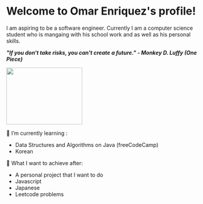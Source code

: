 # Welcome to Omar Enriquez's profile!

I am aspiring to be a software engineer. Currently I am a computer science student who is mangaing with his school work and as well as his personal skills. 

<em><strong>"If you don't take risks, you can't create a future." </strong></em> 
    <em><strong>- Monkey D. Luffy (One Piece) </strong></em>

<img src="https://i.pinimg.com/originals/76/da/03/76da03c579566626fa270bdb6df1280b.jpg" width="200" height="150" />

  🌱 I’m currently learning :
  <ul>
    <li>Data Structures and Algorithms on Java (freeCodeCamp) </li>
    <li>Korean </li>
  </ul>
  🎇 What I want to achieve after:
  <ul>
    <li>A personal project that I want to do </li>
    <li>Javascript </li>
    <li> Japanese </li>
    <li>Leetcode problems </li>
  </ul>
